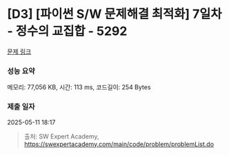 # [D3] [파이썬 S/W 문제해결 최적화] 7일차 - 정수의 교집합 - 5292 

[문제 링크](https://swexpertacademy.com/main/code/problem/problemDetail.do?contestProbId=AWUitldaoqkDFAVT) 

### 성능 요약

메모리: 77,056 KB, 시간: 113 ms, 코드길이: 254 Bytes

### 제출 일자

2025-05-11 18:17



> 출처: SW Expert Academy, https://swexpertacademy.com/main/code/problem/problemList.do